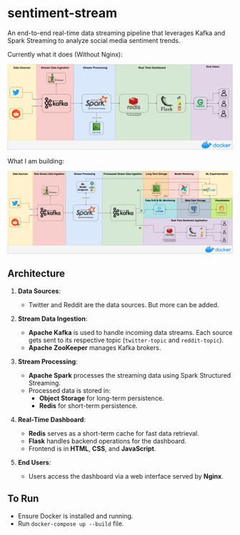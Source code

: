 # sentiment-stream
An end-to-end real-time data streaming pipeline that leverages Kafka and Spark Streaming to analyze social media sentiment trends. 

Currently  what it does (Without Nginx):

![alt text](images/architecture.png)


What I am building:

![alt text](images//social-media-sentiment.drawio.png)


## Architecture

1. **Data Sources**:
   - Twitter and Reddit are the data sources. But more can be added. 

2. **Stream Data Ingestion**:
   - **Apache Kafka** is used to handle incoming data streams. Each source gets sent to its respective topic  (`twitter-topic` and `reddit-topic`).
   - **Apache ZooKeeper** manages Kafka brokers.

3. **Stream Processing**:
   - **Apache Spark** processes the streaming data using Spark Structured Streaming.
   - Processed data is stored in:
     - **Object Storage** for long-term persistence.
     - **Redis** for short-term persistence.


4. **Real-Time Dashboard**:
   - **Redis** serves as a short-term cache for fast data retrieval.
   - **Flask** handles backend operations for the dashboard.
   - Frontend is in **HTML**, **CSS**, and **JavaScript**.

5. **End Users**:
   - Users access the dashboard via a web interface served by **Nginx**.


## To Run
   - Ensure Docker is installed and running.
   - Run `docker-compose up --build` file.
